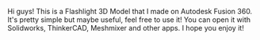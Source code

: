 Hi guys! This is a Flashlight 3D Model that I made on Autodesk Fusion 360. It's pretty simple but maybe useful, feel free to use it! You can open it with Solidworks, ThinkerCAD, Meshmixer and other apps. I hope you enjoy it!
